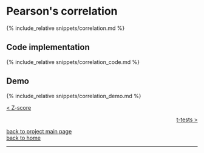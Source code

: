 # Pearson's correlation 
{% include_relative snippets/correlation.md %}

## Code implementation
{% include_relative snippets/correlation_code.md %}

## Demo
{% include_relative snippets/correlation_demo.md %}

[< Z-score](./zscore.md)

<div style="text-align: right">
<a href="https://matt-a-bennett.github.io/stats_from_scratch/next.html">t-tests ></a>
</div>

[back to project main page](./stats_from_scratch.md)\
[back to home](../index.md)

---
<script src="https://utteranc.es/client.js"
        repo="Matt-A-Bennett/Matt-A-Bennett.github.io"
        issue-term="https://matt-a-bennett.github.io/stats_from_scratch/correlation.html"
        theme="github-light"
        crossorigin="anonymous"
        async>
</script>

